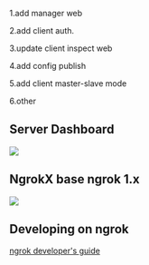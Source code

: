
1.add manager web

2.add client auth.

3.update client inspect web

4.add config publish

5.add client master-slave mode

6.other 

## Server Dashboard
![](https://raw.githubusercontent.com/LFreedomDev/ngrok-x/master/docs/dashboard.jpg)

## NgrokX base ngrok 1.x
![](https://ngrok.com/static/img/overview.png)

## Developing on ngrok
[ngrok developer's guide](docs/DEVELOPMENT.md)
